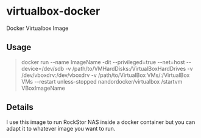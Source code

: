 # virtualbox-docker

Docker Virtualbox Image

## Usage

> docker run --name ImageName -dit --privileged=true --net=host --device=/dev/sdb -v /path/to/VMHardDisks:/VirtualBoxHardDrives -v /dev/vboxdrv:/dev/vboxdrv -v /path/to/VirtualBox VMs/:/VirtualBox VMs --restart unless-stopped nandordocker/virtualbox /startvm VBoxImageName 

## Details

I use this image to run RockStor NAS inside a docker container but you can adapt it to whatever image you want to run.
